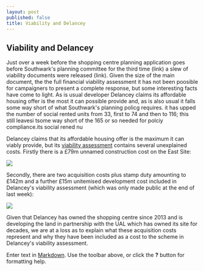 ```yaml
---
layout: post
published: false
title: Viability and Delancey
---
```

## Viability and Delancey

Just over a week before the shopping centre planning application goes before Southwark's planning committee for the third time (link) a slew of viability documents were released (link). Given the size of the main document, the the full financial viability assessment it has not been poosible for campaigners to present a complete response, but some interesting facts have come to light.
As is usual developer Delancey claims its affordable housing offer is the most it can possible provide and, as is also usual it falls some way short of what Southwark's planning policg requires.  it has upped the number of social rented units from 33, first to 74 and then to 116; this still leavesi tsome way short of the 165 or so needed for polciy compliance.its social rened nu

Delancey claims that its affordable housing offer is the maximum it can viably provide, but its [viability assessment](http://planbuild.southwark.gov.uk/documents/?GetDocument=%7b%7b%7b!eW5y4yYs725p%2bJMli9Cf8g%3d%3d!%7d%7d%7d) contains several unexplained costs. Firstly there is a £79m unnamed construction cost on the East Site:

![](http://35percent.org/img/e1.png)

Secondly, there are two acquisition costs plus stamp duty amounting to £142m and a further £15m unitemised development cost included in Delancey's viability assessment (which was only made public at the end of last week):

![](http://35percent.org/img/e2.png)

Given that Delancey has owned the shopping centre since 2013 and is developing the land in partnership with the UAL which has owned its site for decades, we are at a loss as to explain what these acquisition costs represent and why they have been included as a cost to the scheme in Delancey's viability assessment.

Enter text in [Markdown](http://daringfireball.net/projects/markdown/). Use the toolbar above, or click the **?** button for formatting help.
